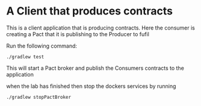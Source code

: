 # A Client that produces contracts

This is a client application that is producing contracts.
Here the consumer is creating a Pact that it is publishing to the Producer to fufil

Run the following command:
```shell script
./gradlew test
```

This will start a Pact broker and publish the Consumers contracts to the application

when the lab has finished then stop the dockers services by running

```shell script
./gradlew stopPactBroker
```